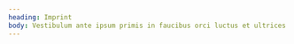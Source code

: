 ```yaml
---
heading: Imprint
body: Vestibulum ante ipsum primis in faucibus orci luctus et ultrices posuere cubilia Curae; Orci varius natoque penatibus et magnis dis parturient montes, nascetur ridiculus mus. Fusce vitae nunc sed nibh placerat sagittis id a magna. Cras eros tellus, commodo a ipsum non, auctor malesuada erat. Integer interdum lacus augue, sed suscipit odio malesuada a. Sed ligula urna, euismod quis tempus pellentesque, congue ut libero. Suspendisse hendrerit purus eu porttitor dapibus. Duis finibus, elit vulputate euismod faucibus, metus nisl ornare ipsum, vel condimentum ligula magna vestibulum nisi. Nam convallis eu metus vitae placerat. Praesent vel hendrerit enim. Nullam laoreet, tellus ut laoreet malesuada, libero tellus rhoncus enim, maximus placerat dui est a enim.
---
```

